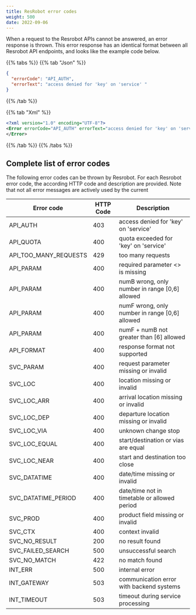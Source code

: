 ```yaml
---
title: ResRobot error codes
weight: 500
date: 2022-09-06
---
```



When a request to the Resrobot APIs cannot be answered, an error response is thrown. This error response has an
identical format between all Resrobot API endpoints, and looks like the example code below.

{{% tabs %}} {{% tab "Json" %}}

```json
{
  "errorCode": "API_AUTH",
  "errorText": "access denied for 'key' on 'service' "
}
```

{{% /tab %}}

{{% tab "Xml" %}}

```xml
<?xml version="1.0" encoding="UTF-8"?>
<Error errorCode="API_AUTH" errorText="access denied for 'key' on 'service'">
</Error>
```

{{% /tab %}} {{% /tabs %}}

## Complete list of error codes

The following error codes can be thrown by Resrobot. For each Resrobot error code, the according HTTP code and
description are provided. Note that not all error messages are actively used by the current

| Error code            | HTTP Code | Description                                     |
|-----------------------|-----------|-------------------------------------------------|
| API_AUTH              | 403       | access denied for 'key' on 'service'            |
| API_QUOTA             | 400       | quota exceeded for 'key' on 'service'           |
| API_TOO_MANY_REQUESTS | 429       | too many requests                               |
| API_PARAM             | 400       | required parameter <<name>> is missing          |
| API_PARAM             | 400       | numB wrong, only number in range [0,6] allowed  |
| API_PARAM             | 400       | numF wrong, only number in range [0,6] allowed  |
| API_PARAM             | 400       | numF + numB not greater than [6] allowed        |
| API_FORMAT            | 400       | response format not supported                   |
| SVC_PARAM             | 400       | request parameter missing or invalid            |
| SVC_LOC               | 400       | location missing or invalid                     |
| SVC_LOC_ARR           | 400       | arrival location missing or invalid             |
| SVC_LOC_DEP           | 400       | departure location missing or invalid           |
| SVC_LOC_VIA           | 400       | unknown change stop                             |
| SVC_LOC_EQUAL         | 400       | start/destination or vias are equal             |
| SVC_LOC_NEAR          | 400       | start and destination too close                 |
| SVC_DATATIME          | 400       | date/time missing or invalid                    |
| SVC_DATATIME_PERIOD   | 400       | date/time not in timetable or allowed period    |
| SVC_PROD              | 400       | product field missing or invalid                |
| SVC_CTX               | 400       | context invalid                                 |
| SVC_NO_RESULT         | 200       | no result found                                 |
| SVC_FAILED_SEARCH     | 500       | unsuccessful search                             |
| SVC_NO_MATCH          | 422       | no match found                                  |
| INT_ERR               | 500       | internal error                                  |
| INT_GATEWAY           | 503       | communication error with backend systems        |
| INT_TIMEOUT           | 503       | timeout during service processing               |